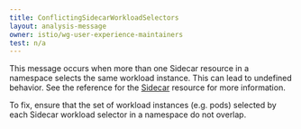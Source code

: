 ```yaml
---
title: ConflictingSidecarWorkloadSelectors
layout: analysis-message
owner: istio/wg-user-experience-maintainers
test: n/a
---
```


This message occurs when more than one Sidecar resource in a namespace selects the same workload instance. This can lead to undefined behavior. See the reference for the [Sidecar](/ko/docs/reference/config/networking/sidecar/) resource for more information.

To fix, ensure that the set of workload instances (e.g. pods) selected by each Sidecar workload selector in a namespace do not overlap.
